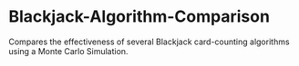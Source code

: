 # Blackjack-Algorithm-Comparison
Compares the effectiveness of several Blackjack card-counting algorithms using a Monte Carlo Simulation.
